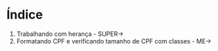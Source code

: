 # Índice
1. Trabalhando com herança - SUPER->
2. Formatando CPF e verificando tamanho de CPF com classes - ME->
